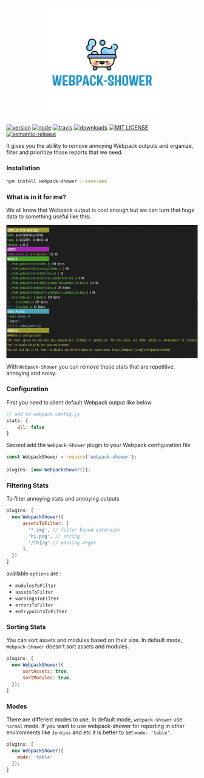 <p align="center">
  <img align="center" width="300" height="300" src="https://raw.githubusercontent.com/mohsenshafiei/webpack-shower/master/assets/webpack-shower.jpeg" />
</p>

[![version][version]][version-url]
[![node][node]][node-url]
[![travis][travis]][travis-url]
[![downloads][downloads]][downloads-url]
[![MIT LICENSE][mit]][mit-url]
[![semantic-release][semantic-release]][semantic-release-url]

It gives you the ability to remove annoying Webpack outputs and organize, filter and prioritize those reports that we need.

### Installation

```bash
npm install webpack-shower --save-dev
```

### What is in it for me?

We all know that Webpack output is cool enough but we can turn that huge data to something useful like this:

<p align="center">
  <img
    align="center"
    height="350"
    src="/assets/terminal.png"
  />
</p>

With `Webpack-Shower` you can remove those stats that are repetitive, annoying and noisy.

### Configuration

First you need to silent default Webpack output like below

```javascript
// add to webpack.config.js
stats: {
    all: false
}
```

Second add the `Webpack-Shower` plugin to your Webpack configuration file

```javascript
const WebpackShower = require('webpack-shower');

plugins: [new WebpackShower()];

```

### Filtering Stats

To filter annoying stats and annoying outputs

```javascript
plugins: [
  new WebpackShower({
      assetsToFilter: [
        '*.img', // filter based extension
        'hi.png', // string
        '/[h]/g' // passing regex
      ],
  })
]
```
available `options` are :

- `modulesToFilter`
- `assetsToFilter`
- `warningsToFilter`
- `errorsToFilter`
- `entrypointsToFilter`

### Sorting Stats

You can sort assets and modules based on their size. In default mode, `Webpack-Shower` doesn't sort assets and modules.

```javascript
plugins: [
  new WebpackShower({
      sortAssets: true,
      sortModules: true,
  });
]
```

### Modes

There are different modes to use. In default mode, `webpack-shower` use `normal` mode. If you want to use webpack-shower for reporting in other environments like `Jenkins` and etc it is better to set `mode: 'table'`.

```javascript
plugins: [
  new WebpackShower({
    mode: 'table'
  });
]
```

[node]: https://img.shields.io/node/v/css-loader.svg
[node-url]: https://nodejs.org
[travis]: https://travis-ci.org/mohsenshafiei/webpack-shower.svg?branch=master
[travis-url]: https://travis-ci.org/mohsenshafiei/webpack-shower.svg?branch=master
[version]: https://img.shields.io/npm/v/webpack-shower.svg?style=flat-square
[version-url]: http://npm.im/webpack-shower
[downloads]: https://img.shields.io/npm/dm/webpack-shower.svg?style=flat-square
[downloads-url]: http://npm-stat.com/charts.html?package=webpack-shower&from=2015-08-01
[mit]: https://img.shields.io/npm/l/webpack-shower.svg?style=flat-square
[mit-url]: http://opensource.org/licenses/MIT
[semantic-release]: https://img.shields.io/badge/%20%20%F0%9F%93%A6%F0%9F%9A%80-semantic--release-e10079.svg?style=flat-square
[semantic-release-url]: https://github.com/semantic-release/semantic-release
